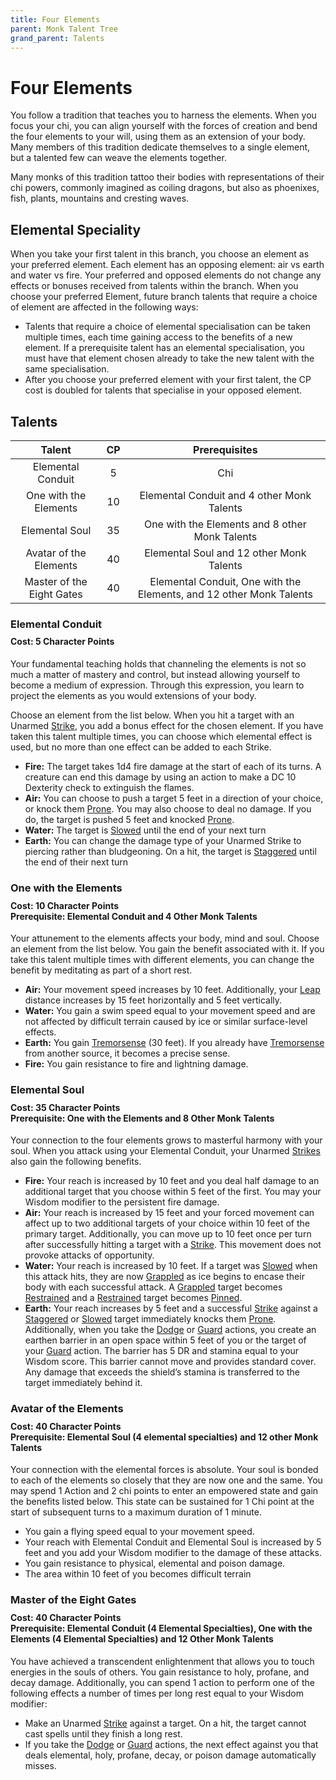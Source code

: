 ```yaml
---
title: Four Elements
parent: Monk Talent Tree
grand_parent: Talents
---
```


# Four Elements
You follow a tradition that teaches you to harness the elements. When you focus your chi, you can align yourself with the forces of creation and bend the four elements to your will, using them as an extension of your body. Many members of this tradition dedicate themselves to a single element, but a talented few can weave the elements together. 

Many monks of this tradition tattoo their bodies with representations of their chi powers, commonly imagined as coiling dragons, but also as phoenixes, fish, plants, mountains and cresting waves.

## Elemental Speciality
When you take your first talent in this branch, you choose an element as your preferred element. Each element has an opposing element: air vs earth and water vs fire. Your preferred and opposed elements do not change any effects or bonuses received from talents within the branch. When you choose your preferred Element, future branch talents that require a choice of element are affected in the following ways:
* Talents that require a choice of elemental specialisation can be taken multiple times, each time gaining access to the benefits of a new element. If a prerequisite talent has an elemental specialisation, you must have that element chosen already to take the new talent with the same specialisation.
* After you choose your preferred element with your first talent, the CP cost is doubled for talents that specialise in your opposed element.

## Talents

| Talent | CP | Prerequisites |
|:------:|:--:|:-------------:|
| Elemental Conduit         | 5  | Chi |
| One with the Elements     | 10 | Elemental Conduit and 4 other Monk Talents |
| Elemental Soul            | 35 | One with the Elements and 8 other Monk Talents |
| Avatar of the Elements    | 40 | Elemental Soul and 12 other Monk Talents |
| Master of the Eight Gates | 40 | Elemental Conduit, One with the Elements, and 12 other Monk Talents |

### Elemental Conduit

<div style="margin-top:-10px;"></div>

#### **Cost:** 5 Character Points
Your fundamental teaching holds that channeling the elements is not so much a matter of mastery and control, but instead allowing yourself to become a medium of expression. Through this expression, you learn to project the elements as you would extensions of your body.

Choose an element from the list below. When you hit a target with an Unarmed [Strike](https://stormchaserroleplaying.com/stormchaserRPG/Combat/Actions/Strike/), you add a bonus effect for the chosen element. If you have taken this talent multiple times, you can choose which elemental effect is used, but no more than one effect can be added to each Strike.
* **Fire:** The target takes 1d4 fire damage at the start of each of its turns. A creature can end this damage by using an action to make a DC 10 Dexterity check to extinguish the flames.
* **Air:** You can choose to push a target 5 feet in a direction of your choice, or knock them [Prone](https://stormchaserroleplaying.com/stormchaserRPG/Conditions/Prone/). You may also choose to deal no damage. If you do, the target is pushed 5 feet and knocked [Prone](https://stormchaserroleplaying.com/stormchaserRPG/Conditions/Prone/).
* **Water:** The target is [Slowed](https://stormchaserroleplaying.com/stormchaserRPG/Conditions/Slowed/) until the end of your next turn
* **Earth:** You can change the damage type of your Unarmed Strike to piercing rather than bludgeoning. On a hit, the target is [Staggered](https://stormchaserroleplaying.com/stormchaserRPG/Conditions/Staggered/) until the end of their next turn

### One with the Elements

<div style="margin-top:-10px;"></div>

#### **Cost:** 10 Character Points<br>**Prerequisite:** Elemental Conduit and 4 Other Monk Talents
Your attunement to the elements affects your body, mind and soul. Choose an element from the list below. You gain the benefit associated with it. If you take this talent multiple times with different elements, you can change the benefit by meditating as part of a short rest.
* **Air:** Your movement speed increases by 10 feet. Additionally, your [Leap](https://stormchaserroleplaying.com/stormchaserRPG/Combat/Moves/Leap/) distance increases by 15 feet horizontally and 5 feet vertically.
* **Water:** You gain a swim speed equal to your movement speed and are not affected by difficult terrain caused by ice or similar surface-level effects.
* **Earth:** You gain [Tremorsense](https://stormchaserroleplaying.com/stormchaserRPG/General/Perception/Special/#tremorsense) (30 feet). If you already have [Tremorsense](https://stormchaserroleplaying.com/stormchaserRPG/General/Perception/Special/#tremorsense) from another source, it becomes a precise sense.
* **Fire:** You gain resistance to fire and lightning damage.

### Elemental Soul

<div style="margin-top:-10px;"></div>

#### **Cost:** 35 Character Points<br>**Prerequisite:** One with the Elements and 8 Other Monk Talents
Your connection to the four elements grows to masterful harmony with your soul. When you attack using your Elemental Conduit, your Unarmed [Strikes](https://stormchaserroleplaying.com/stormchaserRPG/Combat/Actions/Strike/) also gain the following benefits. 
* **Fire:** Your reach is increased by 10 feet and you deal half damage to an additional target that you choose within 5 feet of the first. You may your Wisdom modifier to the persistent fire damage.
* **Air:** Your reach is increased by 15 feet and your forced movement can affect up to two additional targets of your choice within 10 feet of the primary target. Additionally, you can move up to 10 feet once per turn after successfully hitting a target with a [Strike](https://stormchaserroleplaying.com/stormchaserRPG/Combat/Actions/Strike/). This movement does not provoke attacks of opportunity.
* **Water:** Your reach is increased by 10 feet. If a target was [Slowed](https://stormchaserroleplaying.com/stormchaserRPG/Conditions/Slowed/) when this attack hits, they are now [Grappled](https://stormchaserroleplaying.com/stormchaserRPG/Conditions/Grappled/) as ice begins to encase their body with each successful attack. A [Grappled](https://stormchaserroleplaying.com/stormchaserRPG/Conditions/Grappled/) target becomes [Restrained](https://stormchaserroleplaying.com/stormchaserRPG/Conditions/Restrained/) and a [Restrained](https://stormchaserroleplaying.com/stormchaserRPG/Conditions/Restrained/) target becomes [Pinned](https://stormchaserroleplaying.com/stormchaserRPG/Conditions/Pinned/).
* **Earth:** Your reach increases by 5 feet and a successful [Strike](https://stormchaserroleplaying.com/stormchaserRPG/Combat/Actions/Strike/) against a [Staggered](https://stormchaserroleplaying.com/stormchaserRPG/Conditions/Staggered/) or [Slowed](https://stormchaserroleplaying.com/stormchaserRPG/Conditions/Slowed/) target immediately knocks them [Prone](https://stormchaserroleplaying.com/stormchaserRPG/Conditions/Prone/). Additionally, when you take the [Dodge](https://stormchaserroleplaying.com/stormchaserRPG/Combat/Actions/Dodge/) or [Guard](https://stormchaserroleplaying.com/stormchaserRPG/Combat/Actions/Guard/) actions, you create an earthen barrier in an open space within 5 feet of you or the target of your [Guard](https://stormchaserroleplaying.com/stormchaserRPG/Combat/Actions/Guard/) action. The barrier has 5 DR and stamina equal to your Wisdom score. This barrier cannot move and provides standard cover. Any damage that exceeds the shield’s stamina is transferred to the target immediately behind it.

### Avatar of the Elements

<div style="margin-top:-10px;"></div>

#### **Cost:** 40 Character Points<br>**Prerequisite:** Elemental Soul (4 elemental specialties) and 12 other Monk Talents
Your connection with the elemental forces is absolute. Your soul is bonded to each of the elements so closely that they are now one and the same. You may spend 1 Action and 2 chi points to enter an empowered state and gain the benefits listed below. This state can be sustained for 1 Chi point at the start of subsequent turns to a maximum duration of 1 minute.
* You gain a flying speed equal to your movement speed.
* Your reach with Elemental Conduit and Elemental Soul is increased by 5 feet and you add your Wisdom modifier to the damage of these attacks.
* You gain resistance to physical, elemental and poison damage.
* The area within 10 feet of you becomes difficult terrain

### Master of the Eight Gates

<div style="margin-top:-10px;"></div>

#### **Cost:** 40 Character Points<br>**Prerequisite:** Elemental Conduit (4 Elemental Specialties), One with the Elements (4 Elemental Specialties) and 12 Other Monk Talents
You have achieved a transcendent enlightenment that allows you to touch energies in the souls of others. You gain resistance to holy, profane, and decay damage. Additionally, you can spend 1 action to perform one of the following effects a number of times per long rest equal to your Wisdom modifier:
* Make an Unarmed [Strike](https://stormchaserroleplaying.com/stormchaserRPG/Combat/Actions/Strike/) against a target. On a hit, the target cannot cast spells until they finish a long rest.
* If you take the [Dodge](https://stormchaserroleplaying.com/stormchaserRPG/Combat/Actions/Dodge/) or [Guard](https://stormchaserroleplaying.com/stormchaserRPG/Combat/Actions/Guard/) actions, the next effect against you that deals elemental, holy, profane, decay, or poison damage automatically misses.
